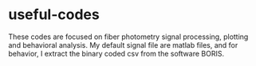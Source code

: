 # useful-codes



These codes are focused on fiber photometry signal processing, plotting and behavioral analysis. My default signal file are matlab files, and for behavior, I extract the binary coded csv from the software BORIS. 
